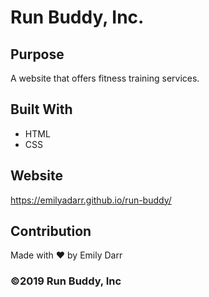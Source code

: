 # Run Buddy, Inc.

## Purpose
A website that offers fitness training services.

## Built With
* HTML
* CSS

## Website
https://emilyadarr.github.io/run-buddy/

## Contribution
Made with ❤️ by Emily Darr

### ©️2019 Run Buddy, Inc